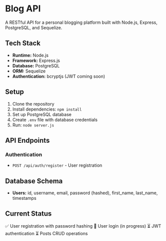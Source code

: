 # Blog API

A RESTful API for a personal blogging platform built with Node.js, Express, PostgreSQL, and Sequelize.

## Tech Stack

- **Runtime:** Node.js
- **Framework:** Express.js
- **Database:** PostgreSQL
- **ORM:** Sequelize
- **Authentication:** bcryptjs (JWT coming soon)

## Setup

1. Clone the repository
2. Install dependencies: `npm install`
3. Set up PostgreSQL database
4. Create `.env` file with database credentials
5. Run: `node server.js`

## API Endpoints

### Authentication
- `POST /api/auth/register` - User registration

## Database Schema

- **Users:** id, username, email, password (hashed), first_name, last_name, timestamps

## Current Status

✅ User registration with password hashing
🔄 User login (in progress)
⏳ JWT authentication
⏳ Posts CRUD operations
